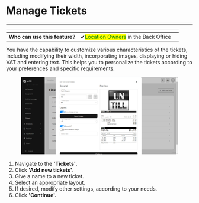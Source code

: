 # Manage Tickets

***

<table data-card-size="large" data-view="cards" data-full-width="false"><thead><tr><th></th><th></th><th></th></tr></thead><tbody><tr><td><strong>Who can use this feature?</strong> </td><td> <span data-gb-custom-inline data-tag="emoji" data-code="2714">✔</span><mark style="color:green;">Location Owners</mark> in the Back Office</td><td></td></tr></tbody></table>

You have the capability to customize various characteristics of the tickets, including modifying their width, incorporating images, displaying or hiding VAT and entering text. This helps you to personalize the tickets according to your preferences and specific requirements.&#x20;

<figure><img src="../images/tickets.jpg" alt=""><figcaption></figcaption></figure>

1. Navigate to the **'Tickets'**.
2. Click **'Add new tickets'**.
3. Give a name to a new ticket.
4. Select an appropriate layout.
5. If desired, modify other settings, according to your needs.
6. Click **'Continue'.**
